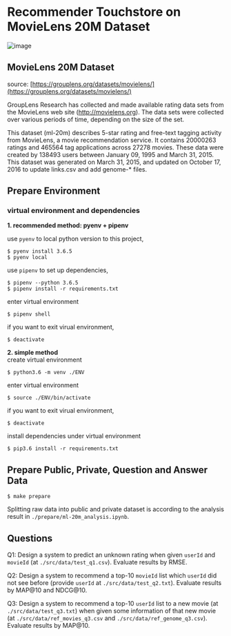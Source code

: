 # Recommender Touchstore on MovieLens 20M Dataset

![image](https://img.shields.io/badge/python-3.6-blue.svg)

## MovieLens 20M Dataset

source: [https://grouplens.org/datasets/movielens/](https://grouplens.org/datasets/movielens/)

GroupLens Research has collected and made available rating data sets from the MovieLens web site (http://movielens.org). The data sets were collected over various periods of time, depending on the size of the set.

This dataset (ml-20m) describes 5-star rating and free-text tagging activity from MovieLens, a movie recommendation service. It contains 20000263 ratings and 465564 tag applications across 27278 movies. These data were created by 138493 users between January 09, 1995 and March 31, 2015. This dataset was generated on March 31, 2015, and updated on October 17, 2016 to update links.csv and add genome-* files.

## Prepare Environment

### virtual environment and dependencies

**1. recommended method: pyenv + pipenv**  

use `pyenv` to local python version to this project,

```
$ pyenv install 3.6.5
$ pyenv local
```

use `pipenv` to set up dependencies,

```
$ pipenv --python 3.6.5
$ pipenv install -r requirements.txt
```

enter virtual environment

```
$ pipenv shell
```

if you want to exit virual environment,

```
$ deactivate
```

**2. simple method**  
create virtual environment

```
$ python3.6 -m venv ./ENV
```

enter virtual environment

```
$ source ./ENV/bin/activate
```

if you want to exit virual environment,

```
$ deactivate
```

install dependencies under virtual environment

```
$ pip3.6 install -r requirements.txt
```

## Prepare Public, Private, Question and Answer Data

```
$ make prepare
```

Splitting raw data into public and private dataset is according to the analysis result in `./prepare/ml-20m_analysis.ipynb`.

## Questions

Q1: Design a system to predict an unknown rating when given `userId` and `movieId` (at `./src/data/test_q1.csv`). Evaluate results by RMSE.  
  
Q2: Design a system to recommend a top-10 `movieId` list which `userId` did not see before (provide `userId` at `./src/data/test_q2.txt`). Evaluate results by MAP@10 and NDCG@10.  
  
Q3: Design a system to recommend a top-10 `userId` list to a new movie (at `./src/data/test_q3.txt`) when given some information of that new movie (at `./src/data/ref_movies_q3.csv` and `./src/data/ref_genome_q3.csv`). Evaluate results by MAP@10.  
